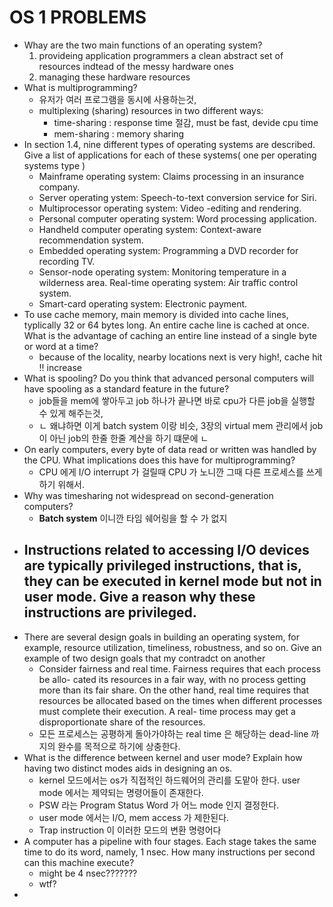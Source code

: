 # OS 1 PROBLEMS
* Whay are the two main functions of an operating system?
    1. provideing application programmers a clean abstract set of resources indtead of the messy hardware ones
    2. managing these hardware resources
* What is multiprogramming?
    - 유저가 여러 프로그램을 동시에 사용하는것,
    - multiplexing (sharing) resources in two different ways:
        - time-sharing : response time 절감, must be fast, devide cpu time
        - mem-sharing : memory sharing
* In section 1.4, nine different types of operating systems are described. Give a list of applications for each of these systems( one per operating systems type )
    - Mainframe operating system: Claims processing in an insurance company. 
    - Server operating ystem: Speech-to-text conversion service for Siri. 
    - Multiprocessor operating system: Video -editing and rendering.
    - Personal computer operating system: Word processing application.
    - Handheld computer operating system: Context-aware recommendation system. 
    - Embedded operating system: Programming a DVD recorder for recording TV. 
    - Sensor-node operating system: Monitoring  temperature in a wilderness area. Real-time operating system: Air traffic control system.
    - Smart-card operating system: Electronic payment.
* To use cache memory, main memory is divided into cache lines, typlically 32 or 64 bytes long. An entire cache line is cached at once. What is the advantage of caching an entire line instead of a single byte or word at a time?
    - because of the locality, nearby locations next is very high!, cache hit !! increase
* What is spooling? Do you think that advanced personal computers will have spooling as a standard feature in the future?
    - job들을 mem에 쌓아두고 job 하나가 끝나면 바로 cpu가 다른 job을 실행할 수 있게 해주는것, 
    - ㄴ 왜냐하면 이게 batch system 이랑 비슷, 3장의 virtual mem 관리에서 job이 아닌 job의 한줄 한줄 계산을 하기 떄문에 ㄴ
* On early computers, every byte of data read or written was handled by the CPU. What implications does this have for multiprogramming?
    - CPU 에게 I/O interrupt 가 걸릴때 CPU 가 노니깐 그때 다른 프로세스를 쓰게 하기 위해서. 
* Why was timesharing not widespread on second-generation computers?
    - **Batch system** 이니깐 타임 쉐어링을 할 수 가 없지
* Instructions related to accessing I/O devices are typically privileged instructions, that is, they can be executed in kernel mode but not in user mode. Give a reason why these instructions are privileged.
    - 
* There are several design goals in building an operating system, for example, resource utilization, timeliness, robustness, and so on. Give an example of two design goals that my contradct on another
    - Consider fairness and real time. Fairness requires that each process be allo- cated its resources in a fair way, with no process getting more than its fair share. On the other hand, real time requires that resources be allocated based on the times when different processes must complete their execution. A real- time process may get a disproportionate share of the resources.
    - 모든 프로세스는 공평하게 돌아가야하는 real time 은 해당하는 dead-line 까지의 완수를 목적으로 하기에 상충한다.
* What is the difference between kernel and user mode? Explain how having two distinct modes aids in designing an os.
    - kernel 모드에서는 os가 직접적인 하드웨어의 관리를 도맡아 한다. user mode 에서는 제약되는 명령어들이 존재한다. 
    - PSW 라는 Program Status Word 가 어느 mode 인지 결정한다. 
    - user mode 에서는 I/O, mem access 가 제한된다.
    - Trap instruction 이 이러한 모드의 변환 명령어다
* A computer has a pipeline with four stages. Each stage takes the same time to do its word, namely, 1 nsec. How many instructions per second can this machine execute?
    - might be 4 nsec???????
    - wtf?
* 